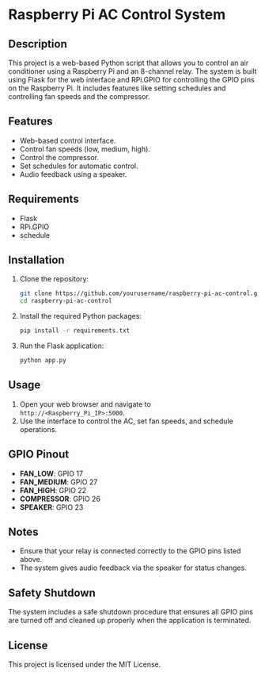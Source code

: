 # Raspberry Pi AC Control System

## Description
This project is a web-based Python script that allows you to control an air conditioner using a Raspberry Pi and an 8-channel relay. The system is built using Flask for the web interface and RPi.GPIO for controlling the GPIO pins on the Raspberry Pi. It includes features like setting schedules and controlling fan speeds and the compressor.

## Features
- Web-based control interface.
- Control fan speeds (low, medium, high).
- Control the compressor.
- Set schedules for automatic control.
- Audio feedback using a speaker.

## Requirements
- Flask
- RPi.GPIO
- schedule

## Installation
1. Clone the repository:
    ```bash
    git clone https://github.com/yourusername/raspberry-pi-ac-control.git
    cd raspberry-pi-ac-control
    ```

2. Install the required Python packages:
    ```bash
    pip install -r requirements.txt
    ```

3. Run the Flask application:
    ```bash
    python app.py
    ```

## Usage
1. Open your web browser and navigate to `http://<Raspberry_Pi_IP>:5000`.
2. Use the interface to control the AC, set fan speeds, and schedule operations.

## GPIO Pinout
- **FAN_LOW**: GPIO 17
- **FAN_MEDIUM**: GPIO 27
- **FAN_HIGH**: GPIO 22
- **COMPRESSOR**: GPIO 26
- **SPEAKER**: GPIO 23

## Notes
- Ensure that your relay is connected correctly to the GPIO pins listed above.
- The system gives audio feedback via the speaker for status changes.

## Safety Shutdown
The system includes a safe shutdown procedure that ensures all GPIO pins are turned off and cleaned up properly when the application is terminated.

## License
This project is licensed under the MIT License.
